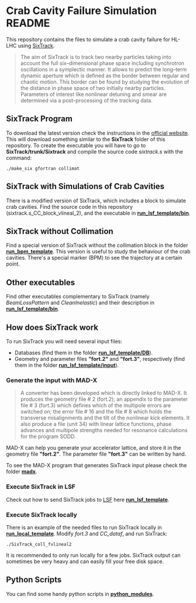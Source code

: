 Crab Cavity Failure Simulation README
======================================

This repository contains the files to simulate a crab cavity failure for HL-LHC using [SixTrack](http://sixtrack.web.cern.ch/SixTrack/).

>The aim of SixTrack is to track two nearby particles taking into account the 
>full six–dimensional phase space including synchrotron oscillations in a 
>symplectic manner. It allows to predict the long–term dynamic aperture which 
>is defined as the border between regular and chaotic motion. This border can 
>be found by studying the evolution of the distance in phase space of two 
>initially nearby particles. Parameters of interest like nonlinear detuning 
>and smear are determined via a post–processing of the tracking data.


SixTrack Program
-----------------

To download the latest version check the instructions in the [official website](http://sixtrack.web.cern.ch/SixTrack/). This will download something similar to the __SixTrack__ folder of this repository. To create the executable you will have to go to __SixTrack/trunk/Sixtrack__ and compile the source code _sixtrack.s_ with the command:

```
./make_six gfortran collimat
```


SixTrack with Simulations of Crab Cavities
------------------------------------------

There is a modified version of SixTrack, which includes a block to simulate crab cavities. Find the source code in this repository (sixtrack.s_CC_block_vlineal_2), and the executable in [__run_lsf_template/bin__](https://github.com/KFubuki/Crab_Cavity_Simulations/tree/master/run_lsf_template/bin).


SixTrack without Collimation
----------------------------

Find a special version of SixTrack without the collimation block in the folder [__run_bpm_template__](https://github.com/KFubuki/Crab_Cavity_Simulations/tree/master/run_bpm_template). This version is useful to study the behaviour of the crab cavities. There's a special marker (BPM) to see the trajectory at a certain point.


Other executables
-----------------

Find other executables complementary to SixTrack (namely _BeamLossPattern_ and _CleanInelastic_) and their description in [__run_lsf_template/bin__](https://github.com/KFubuki/Crab_Cavity_Simulations/tree/master/run_lsf_template/bin).


How does SixTrack work
----------------------

To run SixTrack you will need several input files: 

* Databases (find them in the folder [__run_lsf_template/DB__](https://github.com/KFubuki/Crab_Cavity_Simulations/tree/master/run_lsf_template/DB)). 
* Geometry and parameter files __"fort.2"__ and __"fort.3"__, respectively (find them in the folder [__run_lsf_template/input__](https://github.com/KFubuki/Crab_Cavity_Simulations/tree/master/run_lsf_template/input)). 

### Generate the input with MAD-X

> A converter has been developed which is directly linked to MAD-X. It produces
> the geometry file # 2 (fort.2); an appendix to the parameter file # 3 (fort.3) which defines which of the multipole errors are switched on; the error file # 16 and the file # 8 which holds the transverse misalignments and the tilt of the nonlinear kick elements. It also produce a file (unit 34) with linear lattice functions, phase advances and multipole strengths needed for resonance calculations for the program SODD.

MAD-X can help you generate your accelerator lattice, and store it in the geometry file __"fort.2"__. The parameter file __"fort.3"__ can be written by hand.

To see the MAD-X program that generates SixTrack input please check the folder [__madx__](https://github.com/KFubuki/Crab_Cavity_Simulations/tree/master/madx).


### Execute SixTrack in LSF

Check out how to send SixTrack jobs to [LSF](http://information-technology.web.cern.ch/services/batch) here [__run_lsf_template__](https://github.com/KFubuki/Crab_Cavity_Simulations/tree/master/run_lsf_template).


### Execute SixTrack locally

There is an example of the needed files to run SixTrack locally in [__run_local_template__](https://github.com/KFubuki/Crab_Cavity_Simulations/tree/master/run_local_template). Modify _fort.3_ and _CC_dataf_, and run SixTrack:

```
./SixTrack_coll_fvlineal2
```

It is recommended to only run locally for a few jobs. SixTrack output can sometimes be very heavy and can easily fill your free disk space.


Python Scripts
----------------

You can find some handy python scripts in [__python_modules__](https://github.com/KFubuki/Crab_Cavity_Simulations/tree/master/python_modules).













